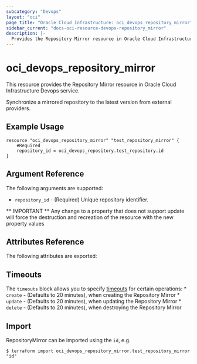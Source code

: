 ```yaml
---
subcategory: "Devops"
layout: "oci"
page_title: "Oracle Cloud Infrastructure: oci_devops_repository_mirror"
sidebar_current: "docs-oci-resource-devops-repository_mirror"
description: |-
  Provides the Repository Mirror resource in Oracle Cloud Infrastructure Devops service
---
```


# oci_devops_repository_mirror
This resource provides the Repository Mirror resource in Oracle Cloud Infrastructure Devops service.

Synchronize a mirrored repository to the latest version from external providers.


## Example Usage

```hcl
resource "oci_devops_repository_mirror" "test_repository_mirror" {
	#Required
	repository_id = oci_devops_repository.test_repository.id
}
```

## Argument Reference

The following arguments are supported:

* `repository_id` - (Required) Unique repository identifier.


** IMPORTANT **
Any change to a property that does not support update will force the destruction and recreation of the resource with the new property values

## Attributes Reference

The following attributes are exported:


## Timeouts

The `timeouts` block allows you to specify [timeouts](https://registry.terraform.io/providers/oracle/oci/latest/docs/guides/changing_timeouts) for certain operations:
	* `create` - (Defaults to 20 minutes), when creating the Repository Mirror
	* `update` - (Defaults to 20 minutes), when updating the Repository Mirror
	* `delete` - (Defaults to 20 minutes), when destroying the Repository Mirror


## Import

RepositoryMirror can be imported using the `id`, e.g.

```
$ terraform import oci_devops_repository_mirror.test_repository_mirror "id"
```

